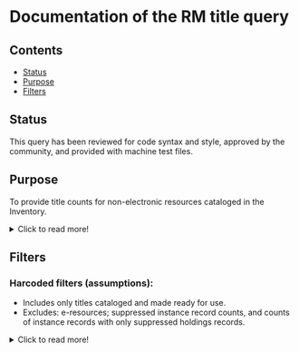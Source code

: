 # Documentation of the RM title query

## Contents
* [Status](https://github.com/LM-15/falltest/blob/main/README.md#status)
* [Purpose](https://github.com/LM-15/falltest/blob/main/README.md#purpose)
* [Filters](https://github.com/LM-15/falltest/blob/main/README.md#hardcoded-filters-assumptions)


## Status
This query has been reviewed for code syntax and style, approved by the community, and provided with machine test files.

## Purpose
To provide title counts for non-electronic resources cataloged in the Inventory.  

<details>
  <summary>Click to read more!</summary>
  
  * Provides unique title counts (i.e., only one count if more than one copy/subscription).  See assumptions and filters available below. Note that it is It is generally assumed that if you need a holdings count as of a certain date, you take it on that date; while you can use processing dates to exclude items newly added after a certain date, you cannot get back titles that were withdrawn or transferred through this query. Local and national definitions can be updated from year to year; be sure to review for needed changes.
  </details>
  
  ## Filters
  
  ### Harcoded filters (assumptions):
* Includes only titles cataloged and made ready for use.
* Excludes: e-resources; suppressed instance record counts, and counts of instance records with only suppressed holdings records.  

<details>
  <summary>Click to read more!</summary>
  
  * Each instance has a holdings record.  Each holdings record has a permanent location.
  * Excludes suppressed instance records (instance discovery suppress value is “true”)
  * [When this field becomes available:] Excludes instance record that do not have at least one holdings record not suppressed (all holdings discovery suppress values are “true”)
  * Includes counts of titles cataloged and made ready for use (records with instance statuses names of “cataloged” or “batch loaded”).  Note that if  your institution sets an instance statuses name for unpurchased patron driven acquisition items, they can be excluded in this way.  [This hard coded filter not currently set because of a lack of test data]
  * Excludes instance records with instance format names of “computer – online resource” or “ISNULL.”  And excludes instance records with holdings library names of “Online” or “ISNULL.”  (Online resource counts are excluded even if tracked in the Inventory; see the ERM queries for online titles held counts. Each reporter must know where her/his institution’s various resources are tracked and find the needed reports as appropriate, adding together counts if needed, and avoiding any duplication if possible.)
  </details>
  

